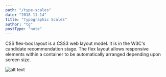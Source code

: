 ```yaml
---
path: "/type-scales"
date: "2018-11-14"
title: "Typographic Scales"
author: "tg"
postType: "note"
---
```


CSS flex-box layout is a CSS3 web layout model. It is in the W3C's candidate recommendation stage. The flex layout allows responsive elements within a container to be automatically arranged depending upon screen size.

![alt text](/th-styleguide-1.png "TH")